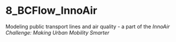 # 8_BCFlow_InnoAir
Modeling public transport lines and air quality - a part of the *InnoAir Challenge: Making Urban Mobility Smarter*

